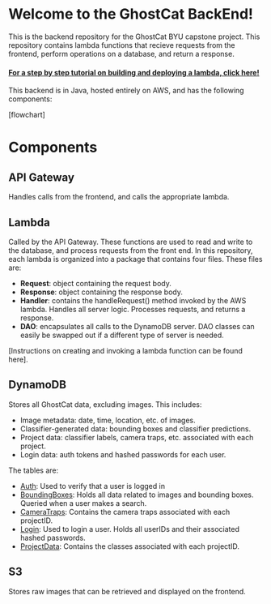 # Welcome to the GhostCat BackEnd!
This is the backend repository for the GhostCat BYU capstone project. This repository contains lambda functions that recieve requests from the frontend, perform operations on a database, and return a response.

#### **[For a step by step tutorial on building and deploying a lambda, click here!](https://docs.google.com/document/d/159QIjV8JvJhOQFkFjZfmi62cm9aKtrHiyvJkb0HPpi0/edit?usp=sharing)**

This backend is in Java, hosted entirely on AWS, and has the following components:

[flowchart]

# Components
## API Gateway
Handles calls from the frontend, and calls the appropriate lambda.


## Lambda
Called by the API Gateway. These functions are used to read and write to the database, and process requests from the front end.
In this repository, each lambda is organized into a package that contains four files. These files are:
* **Request**: object containing the request body.
* **Response**: object containing the response body.
* **Handler**: contains the handleRequest() method invoked by the AWS lambda. Handles all server logic. Processes requests, and returns a response. 
* **DAO**: encapsulates all calls to the DynamoDB server. DAO classes can easily be swapped out if a different type of server is needed. 

[Instructions on creating and invoking a lambda function can be found here].  

## DynamoDB
Stores all GhostCat data, excluding images. This includes:
* Image metadata: date, time, location, etc. of images.
* Classifier-generated data: bounding boxes and classifier predictions.
* Project data: classifier labels, camera traps, etc. associated with each project.
* Login data: auth tokens and hashed passwords for each user.


The tables are:
* [Auth](https://console.aws.amazon.com/dynamodb/home?region=us-east-1#tables:selected=Auth;tab=items): Used to verify that a user is logged in
* [BoundingBoxes](https://console.aws.amazon.com/dynamodb/home?region=us-east-1#tables:selected=BoundingBoxes;tab=items): Holds all data related to images and bounding boxes. Queried when a user makes a search. 
* [CameraTraps](https://console.aws.amazon.com/dynamodb/home?region=us-east-1#tables:selected=CameraTraps;tab=items): Contains the camera traps associated with each projectID. 
* [Login](https://console.aws.amazon.com/dynamodb/home?region=us-east-1#tables:selected=Login;tab=items): Used to login a user. Holds all userIDs and their associated hashed passwords. 
* [ProjectData](https://console.aws.amazon.com/dynamodb/home?region=us-east-1#tables:selected=ProjectData;tab=items): Contains the classes associated with each projectID. 


## S3
Stores raw images that can be retrieved and displayed on the frontend. 
